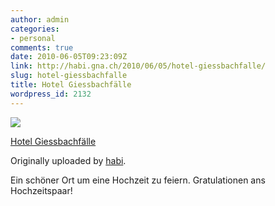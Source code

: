 ```yaml
---
author: admin
categories:
- personal
comments: true
date: 2010-06-05T09:23:09Z
link: http://habi.gna.ch/2010/06/05/hotel-giessbachfalle/
slug: hotel-giessbachfalle
title: Hotel Giessbachfälle
wordpress_id: 2132
---
```


[![](http://farm5.static.flickr.com/4063/4670810719_d01b8c0ceb_m.jpg)](http://www.flickr.com/photos/habi/4670810719/)
   

 
  [Hotel Giessbachfälle](http://www.flickr.com/photos/habi/4670810719/)
    

  Originally uploaded by [habi](http://www.flickr.com/people/habi/).
 



Ein schöner Ort um eine Hochzeit zu feiern. Gratulationen ans Hochzeitspaar!
  

